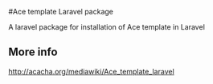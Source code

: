 #Ace template Laravel package

A laravel package for installation of Ace template in Laravel

## More info

http://acacha.org/mediawiki/Ace_template_laravel

